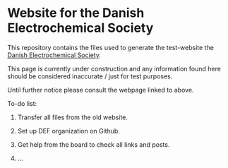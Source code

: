 # Website for the Danish Electrochemical Society

This repository contains the files used to generate the test-website
the [Danish Electrochemical Society](http://www.electrochemistry.dk).

This page is currently under construction and any information found here
should be considered inaccurate / just for test purposes.

Until further notice please consult the webpage linked to above.

To-do list:

1) Transfer all files from the old website.

2) Set up DEF organization on Github.

3) Get help from the board to check all links and posts.

4) ...

